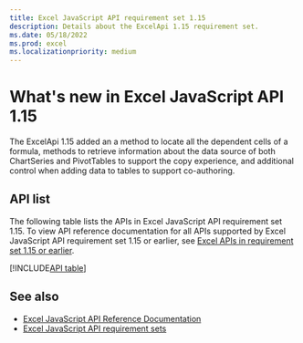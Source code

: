 ```yaml
---
title: Excel JavaScript API requirement set 1.15
description: Details about the ExcelApi 1.15 requirement set.
ms.date: 05/18/2022
ms.prod: excel
ms.localizationpriority: medium
---
```


# What's new in Excel JavaScript API 1.15

The ExcelApi 1.15 added an a method to locate all the dependent cells of a formula, methods to retrieve information about the data source of both ChartSeries and PivotTables to support the copy experience, and additional control when adding data to tables to support co-authoring.

## API list

The following table lists the APIs in Excel JavaScript API requirement set 1.15. To view API reference documentation for all APIs supported by Excel JavaScript API requirement set 1.15 or earlier, see [Excel APIs in requirement set 1.15 or earlier](/javascript/api/excel?view=excel-js-1.15&preserve-view=true).

[!INCLUDE[API table](../../includes/excel-1_15.md)]

## See also

- [Excel JavaScript API Reference Documentation](/javascript/api/excel?view=excel-js-1.15&preserve-view=true)
- [Excel JavaScript API requirement sets](excel-api-requirement-sets.md)
